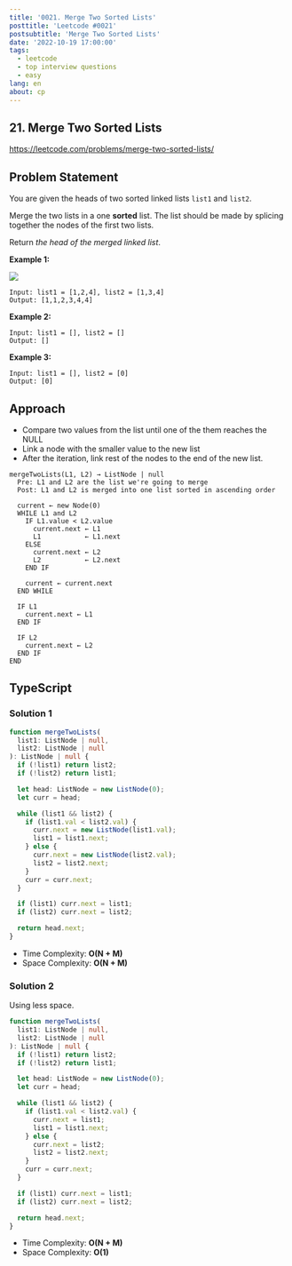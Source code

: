 ```yaml
---
title: '0021. Merge Two Sorted Lists'
posttitle: 'Leetcode #0021'
postsubtitle: 'Merge Two Sorted Lists'
date: '2022-10-19 17:00:00'
tags:
  - leetcode
  - top interview questions
  - easy
lang: en
about: cp
---
```


## 21. Merge Two Sorted Lists

https://leetcode.com/problems/merge-two-sorted-lists/

## Problem Statement

You are given the heads of two sorted linked lists `list1` and `list2`.

Merge the two lists in a one **sorted** list. The list should be made by splicing together the nodes of the first two lists.

Return _the head of the merged linked list_.

**Example 1:**

![](https://assets.leetcode.com/uploads/2020/10/03/merge_ex1.jpg)

```text
Input: list1 = [1,2,4], list2 = [1,3,4]
Output: [1,1,2,3,4,4]
```

**Example 2:**

```text
Input: list1 = [], list2 = []
Output: []
```

**Example 3:**

```text
Input: list1 = [], list2 = [0]
Output: [0]
```

## Approach

- Compare two values from the list until one of the them reaches the NULL
- Link a node with the smaller value to the new list
- After the iteration, link rest of the nodes to the end of the new list.

```text
mergeTwoLists(L1, L2) → ListNode | null
  Pre: L1 and L2 are the list we're going to merge
  Post: L1 and L2 is merged into one list sorted in ascending order

  current ← new Node(0)
  WHILE L1 and L2
    IF L1.value < L2.value
      current.next ← L1
      L1           ← L1.next
    ELSE
      current.next ← L2
      L2           ← L2.next
    END IF

    current ← current.next
  END WHILE

  IF L1
    current.next ← L1
  END IF

  IF L2
    current.next ← L2
  END IF
END
```

## TypeScript

### Solution 1

```ts
function mergeTwoLists(
  list1: ListNode | null,
  list2: ListNode | null
): ListNode | null {
  if (!list1) return list2;
  if (!list2) return list1;

  let head: ListNode = new ListNode(0);
  let curr = head;

  while (list1 && list2) {
    if (list1.val < list2.val) {
      curr.next = new ListNode(list1.val);
      list1 = list1.next;
    } else {
      curr.next = new ListNode(list2.val);
      list2 = list2.next;
    }
    curr = curr.next;
  }

  if (list1) curr.next = list1;
  if (list2) curr.next = list2;

  return head.next;
}
```

- Time Complexity: **O(N + M)**
- Space Complexity: **O(N + M)**

### Solution 2

Using less space.

```ts
function mergeTwoLists(
  list1: ListNode | null,
  list2: ListNode | null
): ListNode | null {
  if (!list1) return list2;
  if (!list2) return list1;

  let head: ListNode = new ListNode(0);
  let curr = head;

  while (list1 && list2) {
    if (list1.val < list2.val) {
      curr.next = list1;
      list1 = list1.next;
    } else {
      curr.next = list2;
      list2 = list2.next;
    }
    curr = curr.next;
  }

  if (list1) curr.next = list1;
  if (list2) curr.next = list2;

  return head.next;
}
```

- Time Complexity: **O(N + M)**
- Space Complexity: **O(1)**
